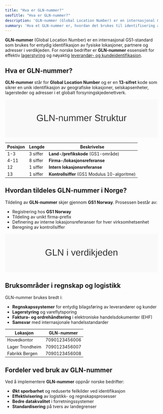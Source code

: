 ```yaml
---
title: "Hva er GLN-nummer?"
seoTitle: "Hva er GLN-nummer?"
description: 'GLN-nummer (Global Location Number) er en internasjonal GS1-standard som brukes for entydig identifikasjon av fysiske lokasjoner, partnere og adresser i ver...'
summary: 'Hva et GLN-nummer er, hvordan det brukes til identifisering av virksomheter og lokasjoner i handel og logistikk.'
---
```


**GLN-nummer** (Global Location Number) er en internasjonal GS1-standard som brukes for entydig identifikasjon av fysiske lokasjoner, partnere og adresser i verdikjeden. For norske bedrifter er **GLN-nummer** essensielt for effektiv [lagerstyring](/blogs/regnskap/hva-er-anleggsmidler "Hva er Anleggsmidler? Komplett Guide til Varige Driftsmidler og Avskrivninger") og nøyaktig [leverandør- og kundeidentifikasjon](/blogs/regnskap/hva-er-organisasjonsnummer "Hva er Organisasjonsnummer? Komplett Guide til Identifikatorer i Norge").


## Hva er GLN-nummer?

**GLN-nummer** står for **Global Location Number** og er en **13-sifret** kode som sikrer en unik identifikasjon av geografiske lokasjoner, selskapsenheter, lagersteder og adresser i et globalt forsyningskjedenettverk.

![GLN-nummer Struktur](gln-struktur.svg)

| Posisjon | Lengde  | Beskrivelse                                           |
|----------|---------|--------------------------------------------------------|
| 1-3      | 3 siffer| **Land-/prefikskode** (GS1-område)                     |
| 4-11     | 8 siffer| **Firma-/lokasjonsreferanse**                          |
| 12       | 1 siffer| **Intern lokasjonsreferanse**                          |
| 13       | 1 siffer| **Kontrollsiffer** (GS1 Modulus 10-algoritme)          |

## Hvordan tildeles GLN-nummer i Norge?

Tildeling av **GLN-nummer** skjer gjennom **GS1 Norway**. Prosessen består av:

* Registrering hos **GS1 Norway**
* Tildeling av unikt firma-prefix
* Definering av interne lokasjonsreferanser for hver virksomhetsenhet
* Beregning av kontrollsiffer

![GLN i verdikjeden](gln-prosess.svg)

## Bruksområder i regnskap og logistikk

GLN-nummer brukes bredt i:

* **Regnskapssystemer** for entydig bilagsføring av leverandører og kunder
* **Lagerstyring** og vareflytsporing
* **Faktura- og ordrehåndtering** i elektroniske handelsdokumenter (EHF)
* **Samsvar** med internasjonale handelsstandarder

| Lokasjon        | GLN-nummer    |
|-----------------|---------------|
| Hovedkontor     | 7090123456006 |
| Lager Trondheim | 7090123456007 |
| Fabrikk Bergen  | 7090123456008 |

## Fordeler ved bruk av GLN-nummer

Ved å implementere **GLN-nummer** oppnår norske bedrifter:

* **Økt sporbarhet** og reduserte feilkilder ved identifikasjon
* **Effektivisering** av logistikk- og regnskapsprosesser
* **Bedre datakvalitet** i forretningssystemer
* **Standardisering** på tvers av landegrenser










